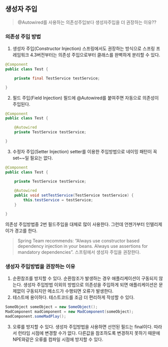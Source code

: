 ## 생성자 주입

> @Autowired를 사용하는 의존성주입보다 생성자주입을 더 권장하는 이유??

### 의존성 주입 방법

1. 생성자 주입(Constructor Injection)
스프링에서도 권장하는 방식으로 스프링 프레임워크 4.3버전부터는 의존성 주입으로부터 클래스를 완벽하게 분리할 수 있다.<br>
```java
@Component
public class Test {

	private final TestService testService;

}
```

2. 필드 주입(Field Injection)
필드에 @Autowired를 붙여주면 자동으로 의존성이 주입된다.
```java
@Component
public class Test {

	@Autowired
	private TestService testService;

}
```

3. 수정자 주입(Setter Injection)
setter를 이용한 주입방법으로 네이밍 패턴이 꼭 set~~일 필요는 없다.
```java
@Component
public class Test {

	private TestService testService;
	
	@Autowired
	public void setTestService(TestService testService) {
		this.testService = testService;
	}

}
```

의존성 주입방법중 2번 필드주입을 대체로 많이 사용한다. 그런데 언젠가부터 인텔리제이가 경고를 한다.
> Spring Team recommends: “Always use constructor based dependency injection in your beans. Always use assertions for mandatory dependencies”.
스프링에서 생성자 주입을 권장한다.

### 생성자 주입방법을 권장하는 이유
1. 순환참조를 방지할 수 있다.
순환참조가 발생하는 경우 애플리케이션이 구동되지 않는다. 생성자 주입방법 이외의 방법으로 의존성을 주입하게 되면 애플리케이션은 문제없이 구동되지만 메소드가 수행되면 오류가 발생한다.
2. 테스트에 용이하다.
테스트코드를 조금 더 편리하게 작성할 수 있다. 
```java
SomeObject someObject = new SomeObject();
MadComponent madComponent = new MadComponent(someObject);
madComponent.someMadPlay();
```
3. 오류를 방지할 수 있다.
생성자 주입방법을 사용하면 선언된 필드는 final이다. 따라서 런타임 시점에 변경할 수가 없다. 다른값을 참조하도록 변경하지 못하기 때문에 NPE와같은 오류를 컴파일 시점에 방지할 수 있다.